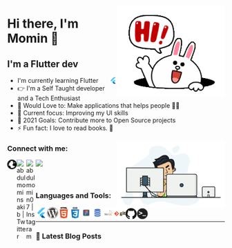 <a target="_blank" href="https://abdulmomin.com"><img src="assets/hi.gif" align="right" width="250"></a>
<h1> Hi there, I'm Momin 👋</h1>

## I'm a Flutter dev

- [<img align="right" alt="Flutter" width="17px" src="https://raw.githubusercontent.com/github/explore/80688e429a7d4ef2fca1e82350fe8e3517d3494d/topics/flutter/flutter.png" />][myWebsiteLink]I'm currently learning Flutter
- 👉 I'm a Self Taught developer and a Tech Enthusiast
- 💚 Would Love to: Make applications that helps people 🧗‍♂️
- 🌱 Current focus: Improving my UI skills
- 🥅 2021 Goals: Contribute more to Open Source projects
- ⚡ Fun fact: I love to read books. 🥰

<a target="_blank" href="https://abdulmomin.com"><img src="assets/github-intro.gif" align="right" width="250"></a>


### Connect with me:

<a href="https://linkedin.com/in/abdul-momin-sakib"><img src="https://img.shields.io/badge/linkedin-%230077B5.svg?&style=for-the-badge&logo=linkedin&logoColor=white"></a>
[<img align="left" alt="abdulmomin.com" width="22px" src="https://raw.githubusercontent.com/iconic/open-iconic/master/svg/globe.svg" />][website]
[<img align="left" alt="abdulmominsakib | Twitter" width="22px" src="https://cdn.jsdelivr.net/npm/simple-icons@v3/icons/twitter.svg" />][twitter]
[<img align="left" alt="abdulmomin07 | Instagram" width="22px" src="https://cdn.jsdelivr.net/npm/simple-icons@v3/icons/instagram.svg" />][instagram]


<br />

### Languages and Tools:

[<img align="left" alt="Flutter" width="26px" src="https://raw.githubusercontent.com/github/explore/80688e429a7d4ef2fca1e82350fe8e3517d3494d/topics/flutter/flutter.png" />][myWebsiteLink]

[<img align="left" alt="WordPress" width="26px" src="https://raw.githubusercontent.com/github/explore/80688e429a7d4ef2fca1e82350fe8e3517d3494d/topics/wordpress/wordpress.png" />][myWebsiteLink]

[<img align="left" alt="HTML5" width="26px" src="https://raw.githubusercontent.com/github/explore/80688e429a7d4ef2fca1e82350fe8e3517d3494d/topics/html/html.png" />][myWebsiteLink]

[<img align="left" alt="CSS3" width="26px" src="https://raw.githubusercontent.com/github/explore/80688e429a7d4ef2fca1e82350fe8e3517d3494d/topics/css/css.png" />][myWebsiteLink]

[<img align="left" alt="Figma" width="26px" src="assets/figma.png" />][myWebsiteLink]

[<img align="left" alt="SQL" width="26px" src="https://raw.githubusercontent.com/github/explore/80688e429a7d4ef2fca1e82350fe8e3517d3494d/topics/sql/sql.png" />][myWebsiteLink]
[<img align="left" alt="MySQL" width="26px" src="https://raw.githubusercontent.com/github/explore/80688e429a7d4ef2fca1e82350fe8e3517d3494d/topics/mysql/mysql.png" />][myWebsiteLink]

[<img align="left" alt="Git" width="26px" src="https://raw.githubusercontent.com/github/explore/80688e429a7d4ef2fca1e82350fe8e3517d3494d/topics/git/git.png" />][myWebsiteLink]
[<img align="left" alt="GitHub" width="26px" src="https://raw.githubusercontent.com/github/explore/78df643247d429f6cc873026c0622819ad797942/topics/github/github.png" />][myWebsiteLink]
[<img align="left" alt="Terminal" width="26px" src="https://raw.githubusercontent.com/github/explore/80688e429a7d4ef2fca1e82350fe8e3517d3494d/topics/terminal/terminal.png" />][myWebsiteLink]

<br>
<hr>

<h3> 📕 Latest Blog Posts </h3>

<!-- BLOG-POST-LIST:START -->

<!-- BLOG-POST-LIST:END -->



[website]: https://abdulmomin.com

[twitter]: https://twitter.com/abdulmominsakib

[instagram]: https://instagram.com/abdulmomin07

[linkedin]: https://linkedin.com/in/abdul-momin-sakib

[myWebsiteLink]: https://abdulmomin.com
